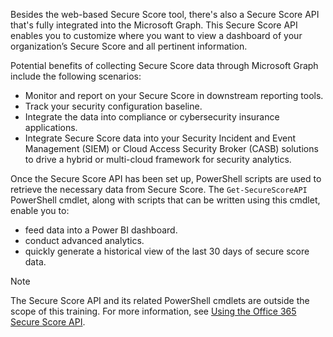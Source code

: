 Besides the web-based Secure Score tool, there's also a Secure Score API that's fully integrated into the Microsoft Graph. This Secure Score API enables you to customize where you want to view a dashboard of your organization’s Secure Score and all pertinent information.

Potential benefits of collecting Secure Score data through Microsoft Graph include the following scenarios:

 *  Monitor and report on your Secure Score in downstream reporting tools.
 *  Track your security configuration baseline.
 *  Integrate the data into compliance or cybersecurity insurance applications.
 *  Integrate Secure Score data into your Security Incident and Event Management (SIEM) or Cloud Access Security Broker (CASB) solutions to drive a hybrid or multi-cloud framework for security analytics.

Once the Secure Score API has been set up, PowerShell scripts are used to retrieve the necessary data from Secure Score. The `Get-SecureScoreAPI` PowerShell cmdlet, along with scripts that can be written using this cmdlet, enable you to:

 *  feed data into a Power BI dashboard.
 *  conduct advanced analytics.
 *  quickly generate a historical view of the last 30 days of secure score data.

> [!NOTE]
> The Secure Score API and its related PowerShell cmdlets are outside the scope of this training. For more information, see [Using the Office 365 Secure Score API](https://docs.microsoft.com/archive/blogs/office365security/using-the-office-365-secure-score-api?azure-portal=true).
